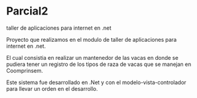 # Parcial2
taller de aplicaciones para internet en .net

Proyecto que realizamos en el modulo de taller de aplicaciones para internet en .net.

El cual consistia en realizar un mantenedor de las vacas en donde se pudiera tener un registro de los tipos de raza de vacas que se manejan en Coomprinsem.

Este sistema fue desarrollado en .Net y con el modelo-vista-controlador para llevar un orden en el desarrollo. 
